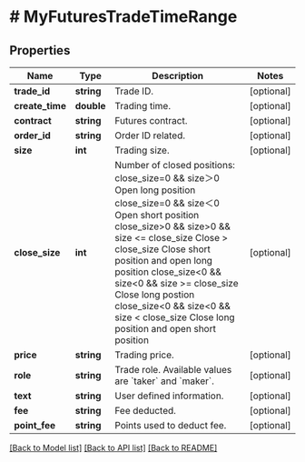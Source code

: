 # # MyFuturesTradeTimeRange

## Properties

Name | Type | Description | Notes
------------ | ------------- | ------------- | -------------
**trade_id** | **string** | Trade ID. | [optional] 
**create_time** | **double** | Trading time. | [optional] 
**contract** | **string** | Futures contract. | [optional] 
**order_id** | **string** | Order ID related. | [optional] 
**size** | **int** | Trading size. | [optional] 
**close_size** | **int** | Number of closed positions:  close_size&#x3D;0 &amp;&amp; size＞0 Open long position close_size&#x3D;0 &amp;&amp; size＜0 Open short position close_size&gt;0 &amp;&amp; size&gt;0 &amp;&amp; size &lt;&#x3D; close_size Close &gt; close_size Close short position and open long position close_size&lt;0 &amp;&amp; size&lt;0 &amp;&amp; size &gt;&#x3D; close_size Close long postion close_size&lt;0 &amp;&amp; size&lt;0 &amp;&amp; size &lt; close_size Close long position and open short position | [optional] 
**price** | **string** | Trading price. | [optional] 
**role** | **string** | Trade role. Available values are &#x60;taker&#x60; and &#x60;maker&#x60;. | [optional] 
**text** | **string** | User defined information. | [optional] 
**fee** | **string** | Fee deducted. | [optional] 
**point_fee** | **string** | Points used to deduct fee. | [optional] 

[[Back to Model list]](../../README.md#documentation-for-models) [[Back to API list]](../../README.md#documentation-for-api-endpoints) [[Back to README]](../../README.md)
